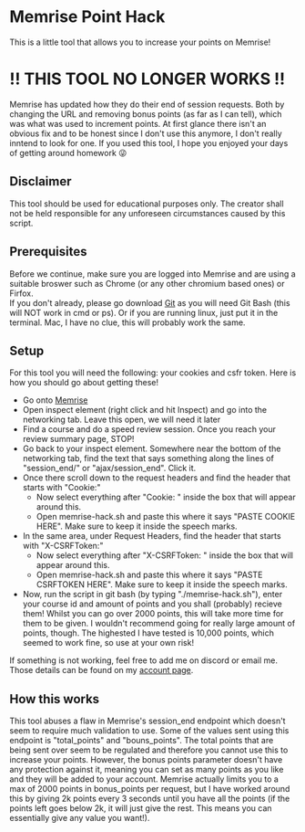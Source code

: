 # Memrise Point Hack
This is a little tool that allows you to increase your points on Memrise!

# !! THIS TOOL NO LONGER WORKS !!
Memrise has updated how they do their end of session requests. Both by changing the URL and removing bonus points (as far as I can tell), which was what was used to increment points. At first glance there isn't an obvious fix and to be honest since I don't use this anymore, I don't really inntend to look for one. If you used this tool, I hope you enjoyed your days of getting around homework 😜

## Disclaimer
This tool should be used for educational purposes only. The creator shall not be held responsible for any unforeseen circumstances caused by this script.

## Prerequisites
Before we continue, make sure you are logged into Memrise and are using a suitable broswer such as Chrome (or any other chromium based ones) or Firfox.
<br>
If you don't already, please go download [Git](https://git-scm.com/downloads) as you will need Git Bash (this will NOT work in cmd or ps). Or if you are running linux, just put it in the terminal. Mac, I have no clue, this will probably work the same.

## Setup
For this tool you will need the following: your cookies and csfr token. Here is how you should go about getting these!

- Go onto [Memrise](https://app.memrise.com/home/)
- Open inspect element (right click and hit Inspect) and go into the networking tab. Leave this open, we will need it later
- Find a course and do a speed review session. Once you reach your review summary page, STOP!
- Go back to your inspect element. Somewhere near the bottom of the networking tab, find the text that says something along the lines of "session_end/" or "ajax/session_end". Click it.
- Once there scroll down to the request headers and find the header that starts with "Cookie:"
  - Now select everything after "Cookie: " inside the box that will appear around this.
  - Open memrise-hack.sh and paste this where it says "PASTE COOKIE HERE". Make sure to keep it inside the speech marks.
- In the same area, under Request Headers, find the header that starts with "X-CSRFToken:"
  - Now select everything after "X-CSRFToken: " inside the box that will appear around this.
  - Open memrise-hack.sh and paste this where it says "PASTE CSRFTOKEN HERE". Make sure to keep it inside the speech marks.
- Now, run the script in git bash (by typing "./memrise-hack.sh"), enter your course id and amount of points and you shall (probably) recieve them! Whilst you can go over 2000 points, this will take more time for them to be given. I wouldn't recommend going for really large amount of points, though. The highested I have tested is 10,000 points, which seemed to work fine, so use at your own risk!

If something is not working, feel free to add me on discord or email me. Those details can be found on my [account page](https://github.com/IsGabriellaCurious).

## How this works
This tool abuses a flaw in Memrise's session_end endpoint which doesn't seem to require much validation to use. Some of the values sent using this endpoint is "total_points" and "bouns_points". The total points that are being sent over seem to be regulated and therefore you cannot use this to increase your points. However, the bonus points parameter doesn't have any protection against it, meaning you can set as many points as you like and they will be added to your account. Memrise actually limits you to a max of 2000 points in bonus_points per request, but I have worked around this by giving 2k points every 3 seconds until you have all the points (if the points left goes below 2k, it will just give the rest. This means you can essentially give any value you want!). 

